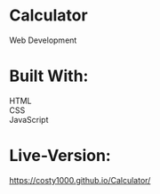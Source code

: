 # Calculator
Web Development
# Built With: 
HTML <br>
CSS <br>
JavaScript <br>
# Live-Version:
https://costy1000.github.io/Calculator/
